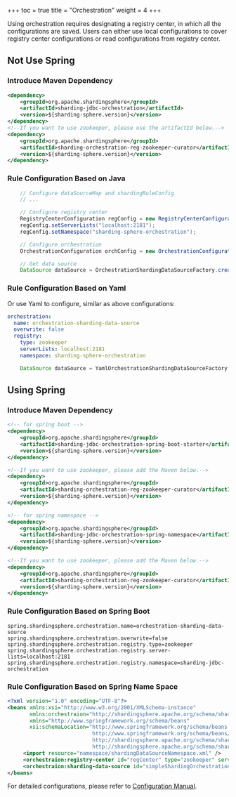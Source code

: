 +++
toc = true
title = "Orchestration"
weight = 4
+++

Using orchestration requires designating a registry center, in which all the configurations are saved. Users can either use local configurations to cover registry center configurations or read configurations from registry center.

## Not Use Spring

### Introduce Maven Dependency

```xml
<dependency>
    <groupId>org.apache.shardingsphere</groupId>
    <artifactId>sharding-jdbc-orchestration</artifactId>
    <version>${sharding-sphere.version}</version>
</dependency>
<!--If you want to use zookeeper, please use the artifactId below.-->
<dependency>
    <groupId>org.apache.shardingsphere</groupId>
    <artifactId>sharding-orchestration-reg-zookeeper-curator</artifactId>
    <version>${sharding-sphere.version}</version>
</dependency>
```

### Rule Configuration Based on Java

```java
    // Configure dataSourceMap and shardingRuleConfig
    // ...

    // Configure registry center
    RegistryCenterConfiguration regConfig = new RegistryCenterConfiguration("zookeeper");
    regConfig.setServerLists("localhost:2181");
    regConfig.setNamespace("sharding-sphere-orchestration");

    // Configure orchestration
    OrchestrationConfiguration orchConfig = new OrchestrationConfiguration("orchestration-sharding-data-source", regConfig, false);

    // Get data source
    DataSource dataSource = OrchestrationShardingDataSourceFactory.createDataSource(dataSourceMap, shardingRuleConfig, new Properties(), orchConfig);
```

### Rule Configuration Based on Yaml

Or use Yaml to configure, similar as above configurations:

```yaml
orchestration:
  name: orchestration-sharding-data-source
  overwrite: false
  registry:
    type: zookeeper
    serverLists: localhost:2181
    namespace: sharding-sphere-orchestration
```

```java
    DataSource dataSource = YamlOrchestrationShardingDataSourceFactory.createDataSource(yamlFile);
```

## Using Spring

### Introduce Maven Dependency

```xml
<!-- for spring boot -->
<dependency>
    <groupId>org.apache.shardingsphere</groupId>
    <artifactId>sharding-jdbc-orchestration-spring-boot-starter</artifactId>
    <version>${sharding-sphere.version}</version>
</dependency>

<!--If you want to use zookeeper, please add the Maven below.-->
<dependency>
    <groupId>org.apache.shardingsphere</groupId>
    <artifactId>sharding-orchestration-reg-zookeeper-curator</artifactId>
    <version>${sharding-sphere.version}</version>
</dependency>
```

```xml
<!-- for spring namespace -->
<dependency>
    <groupId>org.apache.shardingsphere</groupId>
    <artifactId>sharding-jdbc-orchestration-spring-namespace</artifactId>
    <version>${sharding-sphere.version}</version>
</dependency>

<!--If you want to use zookeeper, please add the Maven below.-->
<dependency>
    <groupId>org.apache.shardingsphere</groupId>
    <artifactId>sharding-orchestration-reg-zookeeper-curator</artifactId>
    <version>${sharding-sphere.version}</version>
</dependency>
```

### Rule Configuration Based on Spring Boot

```properties
spring.shardingsphere.orchestration.name=orchestration-sharding-data-source
spring.shardingsphere.orchestration.overwrite=false
spring.shardingsphere.orchestration.registry.type=zookeeper
spring.shardingsphere.orchestration.registry.server-lists=localhost:2181
spring.shardingsphere.orchestration.registry.namespace=sharding-jdbc-orchestration
```

### Rule Configuration Based on Spring Name Space

```xml
<?xml version="1.0" encoding="UTF-8"?>
<beans xmlns:xsi="http://www.w3.org/2001/XMLSchema-instance"
       xmlns:orchestraion="http://shardingsphere.apache.org/schema/shardingsphere/orchestration"
       xmlns="http://www.springframework.org/schema/beans"
       xsi:schemaLocation="http://www.springframework.org/schema/beans
                           http://www.springframework.org/schema/beans/spring-beans.xsd
                           http://shardingsphere.apache.org/schema/shardingsphere/orchestration
                           http://shardingsphere.apache.org/schema/shardingsphere/orchestration/orchestration.xsd">
     <import resource="namespace/shardingDataSourceNamespace.xml" />
     <orchestraion:registry-center id="regCenter" type="zookeeper" server-lists="localhost:3181" namespace="orchestration-spring-namespace-test" operation-timeout-milliseconds="1000" max-retries="3" />
     <orchestraion:sharding-data-source id="simpleShardingOrchestration" data-source-ref="simpleShardingDataSource" registry-center-ref="regCenter" />
</beans>
```

For detailed configurations, please refer to [Configuration Manual](http://shardingsphere.apache.org/document/current/cn/manual/sharding-jdbc/configuration/).
